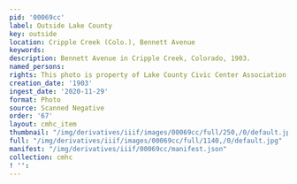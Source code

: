 ```yaml
---
pid: '00069cc'
label: Outside Lake County
key: outside
location: Cripple Creek (Colo.), Bennett Avenue
keywords: 
description: Bennett Avenue in Cripple Creek, Colorado, 1903.
named_persons: 
rights: This photo is property of Lake County Civic Center Association.
creation_date: '1903'
ingest_date: '2020-11-29'
format: Photo
source: Scanned Negative
order: '67'
layout: cmhc_item
thumbnail: "/img/derivatives/iiif/images/00069cc/full/250,/0/default.jpg"
full: "/img/derivatives/iiif/images/00069cc/full/1140,/0/default.jpg"
manifest: "/img/derivatives/iiif/00069cc/manifest.json"
collection: cmhc
! '': 
---
```

